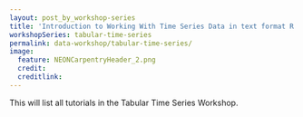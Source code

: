 ```yaml
---
layout: post_by_workshop-series
title: 'Introduction to Working With Time Series Data in text format R'
workshopSeries: tabular-time-series
permalink: data-workshop/tabular-time-series/
image:
  feature: NEONCarpentryHeader_2.png
  credit: 
  creditlink: 
---
```


This will list all tutorials in the Tabular Time Series Workshop.
